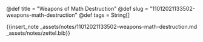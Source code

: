 @def title = "Weapons of Math Destruction"
@def slug = "11012021133502-weapons-math-destruction"
@def tags = String[]

{{insert_note _assets/notes/11012021133502-weapons-math-destruction.md _assets/notes/zettel.bib}}
